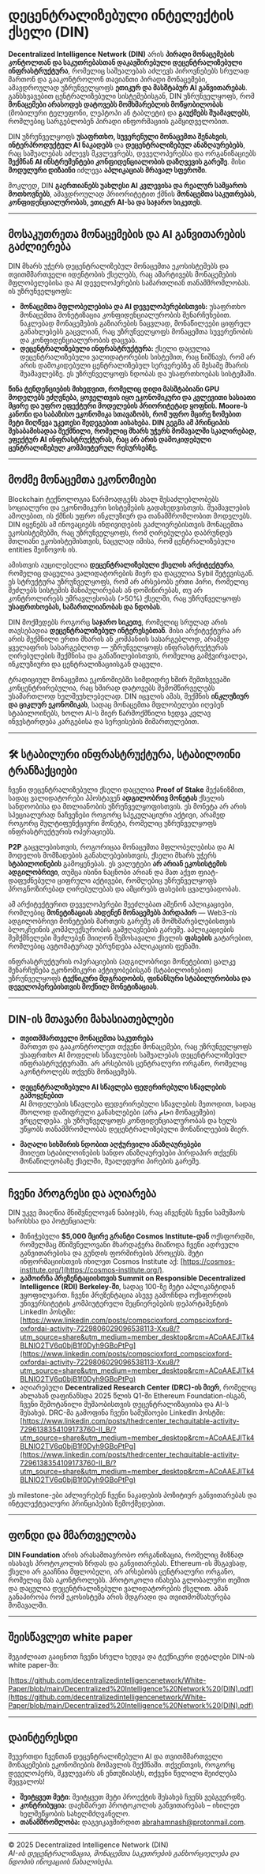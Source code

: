# დეცენტრალიზებული ინტელექტის ქსელი (DIN)

**Decentralized Intelligence Network (DIN)** არის **პირადი მონაცემების კონტოლთან და საკუთრებასთან დაკავშირებული დეცენტრალიზებული ინფრასტრუქტურა**, რომელიც საშუალებას აძლევს პიროვნებებს სრულად მართონ და გააკონტროლონ თავიანთი პირადი მონაცემები, ამავდროულად უზრუნველყოფს **ეთიკურ და მასშტაბურ AI განვითარებას**. განსხვავებით ცენტრალიზებული სისტემებისგან, DIN უზრუნველყოფს, რომ **მონაცემები არასოდეს დატოვებს მომხმარებლის მოწყობილობას** (მობილური ტელეფონი, ლეპტოპი ან ტაბლეტი) და **გაუქმებს შუამავლებს**, რომლებიც სარგებლობენ პირადი ინფორმაციის გამყიდველობით.

DIN უზრუნველყოფს **უსაფრთხო, სუვერენული მონაცემთა შენახვის**, **ინტერპროდუქტულ AI ნაკადებს** და **დეცენტრალიზებულ ანაზღაურებებს**, რაც საშუალებას აძლევს მკვლევრებს, დეველოპერებსა და ორგანიზაციებს **შექმნან AI ინსტრუმენტები კონფიდენციალობის დაზღვევის გარეშე**. მისი **მოდულური დიზაინი** იძლევა **აპლიკაციას მრავალ სფეროში**.

მოკლედ, DIN **გაერთიანებს უახლესი AI კვლევისა და რეალურ სამყაროს მოთხოვნებს**, ამავდროულად პრიორიტეტით ქმნის **მონაცემთა საკუთრებას, კონფიდენციალურობას, ეთიკურ AI-სა და საჯარო სიკეთეს**.

---

## **მოსაკუთრეთა მონაცემების და AI განვითარების გაძლიერება**

DIN მხარს უჭერს დეცენტრალიზებულ მონაცემთა ეკოსისტემებს და თვითმმართველი იდენტობის ქსელებს, რაც ამარტივებს მონაცემების მფლობელებისა და AI დეველოპერების სამართლიან თანამშრომლობას. ის უზრუნველყოფს:

- **მონაცემთა მფლობელებისა და AI დეველოპერებისთვის:** უსაფრთხო მონაცემთა მონეტიზაცია კონფიდენციალურობის შენარჩუნებით. ნაკლებად მონაცემების გაზიარების ნაცვლად, მონაწილეები ციფრულ განახლებებს გაცვლიან, რაც უზრუნველყოფს მონაცემთა სუვერენობის და კონფიდენციალურობის დაცვას.
- **დეცენტრალიზებული ინფრასტრუქტურა:** ქსელი დაცულია დეცენტრალიზებული ვალიდატორების სისტემით, რაც ნიშნავს, რომ არ არის დამოკიდებული ცენტრალიზებულ სერვერებზე ან მესამე მხარის შუამავლებზე. ეს უზრუნველყოფს ნდობას და უსაფრთხოებას სისტემაში.

**წინა ტენდენციების მიხედვით, რომელიც დიდი მასშტაბიანი GPU მოდელებს ეძღვნება, ყოველთვის იყო ეკონომიკური და კვლევითი ხასიათი მცირე და უფრო ეფექტური მოდელების პრიორიტეტად ყოფნის. Moore-ს კანონი და საბაზისო ეკონომიკა სთავაზობს, რომ უფრო მცირე ზომებით მეტი მიღწევა უკეთესი შედეგებით აისახება. DIN გეგმა ამ პრინციპის შესაბამისადაა შექმნილი, რომელიც მხარს უჭერს მომავალში სკალირებად, ეფექტურ AI ინფრასტრუქტურას, რაც არ არის დამოკიდებული ცენტრალიზებულ კომპიუტერულ რესურსებზე.**

---

## **მოძმე მონაცემთა ეკონომიები**

Blockchain ტექნოლოგია წარმოადგენს ახალ შესაძლებლობებს სოციალური და ეკონომიკური სისტემების გადახედვისთვის. შუამავლების ამოღებით, ის ქმნის უფრო ინკლუზიურ და თანამშრომლობით მოდელებს. DIN იყენებს ამ ინოვაციებს ინდივიდების გაძლიერებისთვის მონაცემთა ეკოსისტემებში, რაც უზრუნველყოფს, რომ ღირებულება დაბრუნდეს მთლიანი ეკოსისტემისთვის, ნაცვლად იმისა, რომ ცენტრალიზებული entities შეიწოვოს ის.

ამისთვის აუცილებელია **დეცენტრალიზებული ქსელის არქიტექტურა**, რომელიც დაცულია ვალიდატორების მიერ და დაცულია Sybil შეტევისგან. ეს სტრუქტურა უზრუნველყოფს, რომ არ არსებობს ერთი პირი, რომელიც შეძლებს სისტემის მანიპულირებას ან დომინირებას, თუ არ კონტროლირებს უმრავლესობას (>50%) ქსელში, რაც უზრუნველყოფს **უსაფრთხოებას, სამართლიანობას და ნდობას**.

DIN მოქმედებს როგორც **საჯარო სიკეთე**, რომელიც სრულად არის თავსებადია **დეცენტრალიზებულ ინტერესებთან**. მისი არქიტექტურა არ არის შექმნილი ერთი მხარის ან კომპანიის სასარგებლოდ, არამედ ყველაფრის სასარგებლოდ — უზრუნველყოფს ინფრასტრუქტურას ღირებულების შექმნისა და განაწილებისთვის, რომელიც გამჭვირვალეა, ინკლუზიური და ცენტრალიზაციისგან დაცული.

ტრადიციულ მონაცემთა ეკონომიებში სიმდიდრე ხშირ შემთხვევაში კონცენტრირებულია, რაც ხშირად დატოვებს შემომწირველებს უსამართლოდ ხელშეუხლებელად. DIN იცვლის ამას, შექმნის **ინკლუზიურ და ციკლურ ეკონომიკას**, სადაც მონაცემთა მფლობელები იღებენ სტაბილოინებს, ხოლო AI-ს მიერ წარმოქმნილი ხედვა კვლავ ინვესტირდება კარგებისა და სერვისების მიმართულებით.

---

## 🛠️ **სტაბილური ინფრასტრუქტურა, სტაბილოინი ტრანზაქციები**

ჩვენი დეცენტრალიზებული ქსელი დაცულია **Proof of Stake** მექანიზმით, სადაც ვალიდატორები ჰპოსტავენ **ადგილობრივ მონეტას** ქსელის სანდოობისა და მთლიანობის უზრუნველყოფისთვის. ეს მონეტა არ არის სპეციალურად ნაჩვენები როგორც სპეკულაციური აქტივი, არამედ როგორც მულტიფუნქციური მონეტა, რომელიც უზრუნველყოფს ინფრასტრუქტურის ოპერაციებს.

**P2P** გაცვლებისთვის, როგორიცაა მონაცემთა მფლობელებისა და AI მოდელის მომზადების განახლებებისთვის, ქსელი მხარს უჭერს **სტაბილოინების** გამოყენებას. ეს ვალუტები **არ არიან ეკოსისტემის ადგილობრივი**, თუმცა ისინი ნაცნობი არიან და მათ აქვთ ფიატ-დაფუძნებული ციფრული აქტივები, რომლებიც უზრუნველყოფს პროგნოზირებად ღირებულებას და ამცირებს ფასების ცვალებადობას.

ამ არქიტექტურით დეველოპერები შეეძლებათ აშენონ აპლიკაციები, რომლებიც **მონეტიზაციას ახდენენ მონაცემებს პირდაპირ** — Web3-ის ადგილობრივი მონეტების მართვის გარეშე ან მომხმარებლებისთვის ბლოკჩეინის კომპლექსურობის გამჟღავნების გარეშე. აპლიკაციების შემქმნელები შეძლებენ მიიღონ შემოსავალი ქსელის **ფასების** გატარებით, რომლებიც ავტომატურად უბრუნდება აპლიკაციის ფენაში.

ინფრასტრუქტურის ოპერაციების (ადგილობრივი მონეტებით) ცალკე შენარჩუნება ეკონომიკური აქტივობებისგან (სტაბილოინებით) უზრუნველყოფს **ტექნიკური მდგრადობის, ფინანსური სტაბილურობისა და დეველოპერებისთვის მოქნილ მონეტიზაციას**.

---

## **DIN-ის მთავარი მახასიათებლები**

- **თვითმმართველი მონაცემთა საკუთრება**  
  მართეთ და გააკონტროლეთ თქვენი მონაცემები, რაც უზრუნველყოფს უსაფრთხო AI მოდელის სწავლების საშუალებას დეცენტრალიზებულ ინფრასტრუქტურაში. არ არსებობს ცენტრალური ორგანო, რომელიც აკონტროლებს თქვენს მონაცემებს.

- **დეცენტრალიზებული AI სწავლება ფედერირებული სწავლების გამოყენებით**  
  AI მოდელების სწავლება ფედერირებული სწავლების მეთოდით, სადაც მხოლოდ დაშიფრული განახლებები (არა خامი მონაცემები) ვრცელდება. ეს უზრუნველყოფს კონფიდენციალურობას და ხელს უწყობს თანამშრომლობას დეცენტრალიზებული მონაწილეების მიერ.

- **მაღალი სიხშირის ნდობით აღჭურვილი ანაზღაურებები**  
  მიიღეთ სტაბილოინების სანდო ანაზღაურებები პირდაპირ თქვენს მონაწილეობაზე ქსელში, შუალედური პირების გარეშე.

---

## **ჩვენი პროგრესი და აღიარება**

DIN უკვე მიაღწია მნიშვნელოვან ნაბიჯებს, რაც აჩვენებს ჩვენი სამუშაოს ხარისხსა და პოტენციალს:

- მინიჭებული **$5,000 მცირე გრანტი Cosmos Institute-დან** ოქსფორდში, რომელმაც მნიშვნელოვანი მხარდაჭერა მიაწოდა ჩვენი ადრეული განვითარებისა და გუნდის ფორმირების პროცესს. მეტი ინფორმაციისთვის იხილეთ Cosmos Institute აქ: [https://cosmos-institute.org/](https://cosmos-institute.org/).
- **გამოირჩა პრეზენტაციისთვის Summit on Responsible Decentralized Intelligence (RDI) Berkeley-ში**, სადაც 100-ზე მეტი აპლიკანტიდან ვყოფილვართ. ჩვენი პრეზენტაცია ასევე გამოჩნდა ოქსფორდის უნივერსიტეტის კომპიუტერული მეცნიერებების დეპარტამენტის LinkedIn პოსტში:  
  [https://www.linkedin.com/posts/compscioxford_compscioxford-oxfordai-activity-7229806029096538113-Xxu8/?utm_source=share&utm_medium=member_desktop&rcm=ACoAAEJITk4BLNlO2TV6q0bjB1f0Dyh9GBoPtPg](https://www.linkedin.com/posts/compscioxford_compscioxford-oxfordai-activity-7229806029096538113-Xxu8/?utm_source=share&utm_medium=member_desktop&rcm=ACoAAEJITk4BLNlO2TV6q0bjB1f0Dyh9GBoPtPg)
- აღიარებული **Decentralized Research Center (DRC)-ის მიერ**, რომელიც ახლახან დაფინანსდა 2025 წლის Q1-ში Ethereum Foundation-ისგან, ჩვენი შემოტანილი მუშაობისთვის დეცენტრალიზაციისა და AI-ს შესახებ. DRC-მა გამოფინა ჩვენი სამუშაოები LinkedIn პოსტში:  
  [https://www.linkedin.com/posts/thedrcenter_techquitable-activity-7296138354109173760-II_B/?utm_source=share&utm_medium=member_desktop&rcm=ACoAAEJITk4BLNlO2TV6q0bjB1f0Dyh9GBoPtPg](https://www.linkedin.com/posts/thedrcenter_techquitable-activity-7296138354109173760-II_B/?utm_source=share&utm_medium=member_desktop&rcm=ACoAAEJITk4BLNlO2TV6q0bjB1f0Dyh9GBoPtPg)

ეს milestone-ები აძლიერებენ ჩვენი ნაკადების პოზიტიურ განვითარებას და ინტელექტუალური პრინციპების ზემოქმედებით.

---

## **ფონდი და მმართველობა**

**DIN Foundation** არის არასამთავრობო ორგანიზაცია, რომელიც მიზნად ისახავს პროტოკოლის ზრდას და განვითარებას. Ethereum-ის მსგავსად, ქსელი არ გააჩნია მფლობელი, არ არსებობს ცენტრალური ორგანო, რომელიც მას აკონტროლებს. პროტოკოლი ინახება გლობალური თემით და დაცულია დეცენტრალიზებული ვალიდატორების ქსელით. ამან განაპირობა რომ ეკოსისტემა არის მდგრადი და თვითმომსახურება მომავალში.

---

## **შეისწავლეთ white paper**

შეგიძლიათ გაიცნოთ ჩვენი სრული ხედვა და ტექნიკური დეტალები DIN-ის white paper-ში:

[https://github.com/decentralizedintelligencenetwork/White-Paper/blob/main/Decentralized%20Intelligence%20Network%20(DIN).pdf](https://github.com/decentralizedintelligencenetwork/White-Paper/blob/main/Decentralized%20Intelligence%20Network%20(DIN).pdf)

---

## **დაინტერესდი**

შეუერთდი ჩვენთან დეცენტრალიზებული AI და თვითმმართველი მონაცემების ეკონომიების მომავლის შექმნაში. თქვენთვის, როგორც დეველოპერს, მკვლევარს ან ენთუზიასტს, თქვენი წვლილი შეიძლება შეცვალოს!

- **შეიტყვეთ მეტი:** შეიტყვეთ მეტი პროექტის შესახებ ჩვენს ვებგვერდზე.  
- **კონტრიბუცია:** დაეხმარეთ პროტოკოლის განვითარებას – იხილეთ ხელშეწყობის სახელმძღვანელო.  
- **თანამშრომლობა:** დაგვიკავშირდით [abrahamnash@protonmail.com](mailto:abrahamnash@protonmail.com).  

---

© 2025 Decentralized Intelligence Network (DIN)  
*AI-ის დეცენტრალიზაცია, მონაცემთა საკუთრების განხორციელება და ნდობის ინოვაციის წახალისება.*
